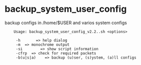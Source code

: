 # backup_system_user_config
backup configs in /home/$USER and varios system configs

        Usage: backup_system_user_config_v2.2..sh <options> 
        
         -h		  => help dialog 
         -m	 => monochrome output 
         -si		=> show script information 
         -cfrp	=> check for required packets 
         -b(u|s|a)	  => backup (u)ser, (s)ystem, (a)ll configs
        

